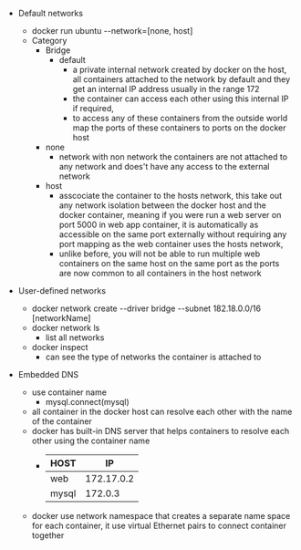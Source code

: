- Default networks
    - docker run ubuntu --network=[none, host]
    - Category
        - Bridge
            - default
              - a private internal network created by docker on the host, all containers attached to the network by default and they get an internal IP address
              usually in the range 172
              - the container can access each other using this internal IP if required,
              - to access any of these containers from the outside world map the ports of these containers to ports on the docker host
        - none
            - network with non network the containers are not attached to any network and does't have any access to the external network
        - host
            - asscociate the container to the hosts network, this take out any network isolation between the docker host and the docker container, meaning if you were run a web server on port 5000 in web app container, 
            it is automatically as accessible on the same port externally without requiring any port mapping as the web container uses the hosts network,
            - unlike before, you will not be able to run multiple web containers on the same host on the same port as the ports are now common to all containers in the host network

- User-defined networks
    - docker network create --driver bridge --subnet 182.18.0.0/16 [networkName]
    - docker network ls 
        - list all networks
    - docker inspect
        - can see the type of networks the container is attached to 
        
- Embedded DNS
    - use container name
        - mysql.connect(mysql)
    - all container in the docker host can resolve each other with the name of the container
    - docker has built-in DNS server that helps containers to resolve each other using the container name
        -   |  HOST   | IP  |
            |  ----  | ----  |
            | web  | 172.17.0.2 |
            | mysql  | 172.0.3 |
    - docker use network namespace that creates a separate name space for each container,
    it use virtual Ethernet pairs to connect container together
